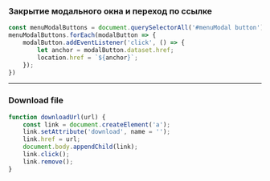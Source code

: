 
### Закрытие модального окна и переход по ссылке

```js
const menuModalButtons = document.querySelectorAll('#menuModal button');
menuModalButtons.forEach(modalButton => {
	modalButton.addEventListener('click', () => {
		let anchor = modalButton.dataset.href;
		location.href = `${anchor}`;
	});
})
```
___
### Download file

```js
function downloadUrl(url) {
	const link = document.createElement('a');
	link.setAttribute('download', name = '');
	link.href = url;
	document.body.appendChild(link);
	link.click();
	link.remove();
}
```